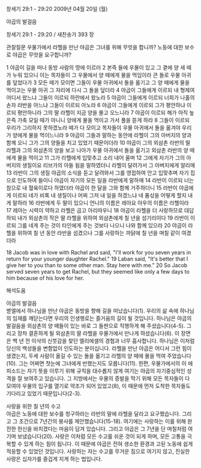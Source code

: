 창세기 29:1 - 29:20 
2009년 04월 20일 (월)

야곱의 발걸음



창세기 29:1 - 29:20 / 새찬송가 393 장


관찰질문
우물가에서 라헬을 만난 야곱은 그녀를 위해 무엇을 합니까?
노동에 대한 보수로 야곱은 무엇을 요구합니까?

1 야곱이 길을 떠나 동방 사람의 땅에 이르러 2 본즉 들에 우물이 있고 그 곁에 양 세 떼가 누워 있으니 이는 목자들이 그 우물에서 양 떼에게 물을 먹임이라 큰 돌로 우물 아귀를 덮었다가 
3 모든 떼가 모이면 그들이 우물 아귀에서 돌을 옮기고 그 양 떼에게 물을 먹이고는 우물 아귀 그 자리에 다시 그 돌을 덮더라 4 야곱이 그들에게 이르되 내 형제여 어디서 왔느냐 그들이 이르되 하란에서 왔노라 5 야곱이 그들에게 이르되 너희가 나홀의 손자 라반을 아느냐 그들이 이르되 아노라 6 야곱이 그들에게 이르되 그가 평안하냐 이르되 평안하니라 그의 딸 라헬이 지금 양을 몰고 오느니라 7 야곱이 이르되 해가 아직 높은즉 가축 모일 때가 아니니 양에게 물을 먹이고 가서 풀을 뜯게 하라 8 그들이 이르되 우리가 그리하지 못하겠노라 떼가 다 모이고 목자들이 우물 아귀에서 돌을 옮겨야 우리가 양에게 물을 먹이느니라 9 야곱이 그들과 말하는 동안에 라헬이 그의 아버지의 양과 함께 오니 그가 그의 양들을 치고 있었기 때문이더라 
10 야곱이 그의 외삼촌 라반의 딸 라헬과 그의 외삼촌의 양을 보고 나아가 우물 아귀에서 돌을 옮기고 외삼촌 라반의 양 떼에게 물을 먹이고 11 그가 라헬에게 입맞추고 소리 내어 울며 12 그에게 자기가 그의 아버지의 생질이요 리브가의 아들 됨을 말하였더니 라헬이 달려가서 그 아버지에게 알리매 13 라반이 그의 생질 야곱의 소식을 듣고 달려와서 그를 영접하여 안고 입맞추며 자기 집으로 인도하여 들이니 야곱이 자기의 모든 일을 라반에게 말하매 14 라반이 이르되 너는 참으로 내 혈육이로다 하였더라 야곱이 한 달을 그와 함께 거주하더니 15 라반이 야곱에게 이르되 네가 비록 내 생질이나 어찌 그저 내 일을 하겠느냐 네 품삯을 어떻게 할지 내게 말하라 16 라반에게 두 딸이 있으니 언니의 이름은 레아요 아우의 이름은 라헬이라 
17 레아는 시력이 약하고 라헬은 곱고 아리따우니 18 야곱이 라헬을 더 사랑하므로 대답하되 내가 외삼촌의 작은 딸 라헬을 위하여 외삼촌에게 칠 년을 섬기리이다 19 라반이 이르되 그를 네게 주는 것이 타인에게 주는 것보다 나으니 나와 함께 있으라 20 야곱이 라헬을 위하여 칠 년 동안 라반을 섬겼으나 그를 사랑하는 까닭에 칠 년을 며칠 같이 여겼더라  

18 Jacob was in love with Rachel and said, "I'll work for you seven years in return for your younger daughter Rachel." 19 Laban said, "It's better that I give her to you than to some other man. Stay here with me." 20 So Jacob served seven years to get Rachel, but they seemed like only a few days to him because of his love for her.

해석도움





야곱의 발걸음  
벧엘에서 하나님을 만난 야곱은 동방을 향해 길을 떠났습니다(1). 우리의 삶 속에 하나님의 임재를 깨닫는다면 우리의 인생행로는 즐거움의 길이 될 것입니다. 하나님은 야곱의 발걸음을 외삼촌의 양 떼들이 있는 바로 그 들판으로 직행하게 해 주셨습니다(4-5). 그리고 장차 결혼하게 될 외삼촌의 딸 라헬을 우물가에서 만나게 하셨습니다(6). 이 장면은 백 년 전 이삭의 신붓감을 찾던 엘리에셀의 경험과 너무 흡사합니다. 하나님은 이처럼 당신의 백성들을 변함없이 인도하는 분이십니다. 라헬을 만난 야곱은 어디서 그런 힘이 생겼는지, 두세 사람이 옮길 수 있는 돌을 옮기고 라헬의 양 떼에 물을 먹여 주었습니다(10). 그는 어쩌면 첫눈에 그녀에게 반했는지도 모릅니다(11). 한편, 우물가에서의 이 에피소드는 자기 뜻을 이루기 위해 규칙을 대수롭지 않게 여기는 야곱의 자기중심적인 성격을 잘 보여주고 있습니다. 그 지방에서는 우물의 증발을 막기 위해 모든 목자들이 다 모여야 우물의 입구를 열기로 약조가 되어 있었고(8), 이 때문에 먼저 도착한 목자들도 기다리고 있었기 때문입니다(2-3).       

사랑을 위한 칠 년의 수고  
야곱은 노동에 대한 보수를 청구하라는 라반의 말에 라헬을 달라고 요구했습니다. 그리고 그 조건으로 7년간의 봉사를 제안했습니다(15-18). 여기에는 사랑하는 이를 위해 완전한 헌신을 바치겠다는 마음이 담겨 있습니다. 그리고 야곱은 그 7년을 단 며칠처럼 여기며 보냈습니다(20). 사랑은 이처럼 모든 수고를 쉬운 것이 되게 하며, 모든 고통을 극복할 수 있게 하는 힘이 됩니다. 이 때문에 야곱은 전혀 생소한 환경과 고된 노동에 쉽게 적응할 수 있었던 것입니다. 사랑하는 자는 수고를 무거운 짐으로 여기지 않고, 진실한 사랑은 십자가를 즐겁게 지게 하는 법입니다.